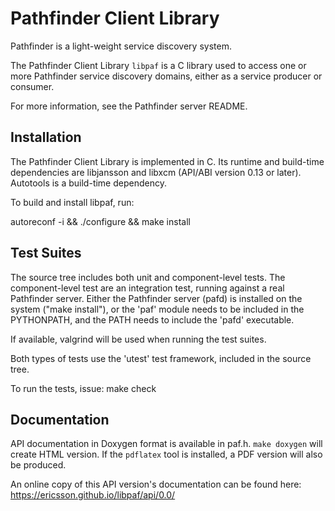 # Pathfinder Client Library

Pathfinder is a light-weight service discovery system.

The Pathfinder Client Library `libpaf` is a C library used to access
one or more Pathfinder service discovery domains, either as a service
producer or consumer.

For more information, see the Pathfinder server README.

## Installation

The Pathfinder Client Library is implemented in C. Its runtime and
build-time dependencies are libjansson and libxcm (API/ABI version
0.13 or later). Autotools is a build-time dependency.

To build and install libpaf, run:

autoreconf -i && ./configure && make install

## Test Suites

The source tree includes both unit and component-level tests. The
component-level test are an integration test, running against a real
Pathfinder server. Either the Pathfinder server (pafd) is installed on
the system ("make install"), or the 'paf' module needs to be included
in the PYTHONPATH, and the PATH needs to include the 'pafd'
executable.

If available, valgrind will be used when running the test suites.

Both types of tests use the 'utest' test framework, included in the
source tree.

To run the tests, issue:
make check

## Documentation

API documentation in Doxygen format is available in paf.h. `make
doxygen` will create HTML version. If the `pdflatex` tool is
installed, a PDF version will also be produced.

An online copy of this API version's documentation can be found here:
https://ericsson.github.io/libpaf/api/0.0/
